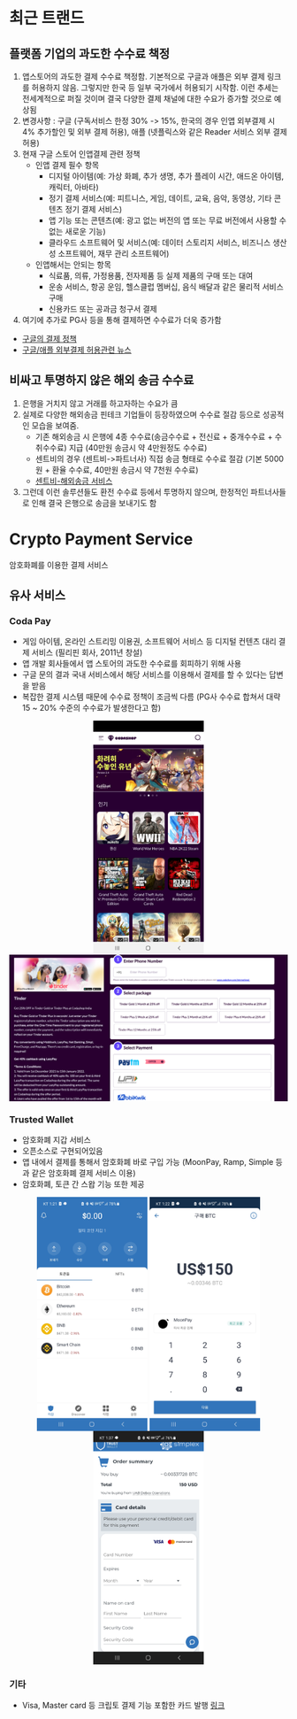 # 최근 트랜드

## 플랫폼 기업의 과도한 수수료 책정

1. 앱스토어의 과도한 결제 수수료 책정함. 기본적으로 구글과 애플은 외부 결제 링크를 허용하지 않음. 그렇지만 한국 등 일부 국가에서 허용되기 시작함. 이런 추세는 전세계적으로 퍼질 것이며 결국 다양한 결제 채널에 대한 수요가 증가할 것으로 예상됨
2. 변경사항 : 구글 (구독서비스 한정 30% -> 15%, 한국의 경우 인앱 외부결제 시 4% 추가할인 및 외부 결제 허용), 애플 (넷플릭스와 같은 Reader 서비스 외부 결제 허용) 
3. 현재 구글 스토어 인앱결제 관련 정책
    - 인앱 결제 필수 항목
      - 디지털 아이템(예: 가상 화폐, 추가 생명, 추가 플레이 시간, 애드온 아이템, 캐릭터, 아바타)
      - 정기 결제 서비스(예: 피트니스, 게임, 데이트, 교육, 음악, 동영상, 기타 콘텐츠 정기 결제 서비스)
      - 앱 기능 또는 콘텐츠(예: 광고 없는 버전의 앱 또는 무료 버전에서 사용할 수 없는 새로운 기능)
      - 클라우드 소프트웨어 및 서비스(예: 데이터 스토리지 서비스, 비즈니스 생산성 소프트웨어, 재무 관리 소프트웨어)
    - 인앱해서는 안되는 항목
      - 식료품, 의류, 가정용품, 전자제품 등 실제 제품의 구매 또는 대여
      - 운송 서비스, 항공 운임, 헬스클럽 멤버십, 음식 배달과 같은 물리적 서비스 구매   
      - 신용카드 또는 공과금 청구서 결제
4. 여기에 추가로 PG사 등을 통해 결제하면 수수료가 더욱 증가함

- [구글의 결제 정책](https://support.google.com/googleplay/android-developer/answer/10281818?hl=ko#korea&zippy=)
- [구글/애플 외부결제 허용관련 뉴스](https://moneys.mt.co.kr/news/mwView.php?no=2021102414248016553)

## 비싸고 투명하지 않은 해외 송금 수수료 

1. 은행을 거치지 않고 거래를 하고자하는 수요가 큼
2. 실제로 다양한 해외송금 핀테크 기업들이 등장하였으며 수수료 절감 등으로 성공적인 모습을 보여줌. 
    - 기존 해외송금 시 은행에 4종 수수료(송금수수료 + 전신료 + 중개수수료 + 수취수수료) 지급 (40만원 송금시 약 4만원정도 수수료)
    - 센트비의 경우 (센트비->파트너사) 직접 송금 형태로 수수료 절감 (기본 5000원 + 환율 수수료, 40만원 송금시 약 7천원 수수료) 
    - [센트비-해외송금 서비스](http://weekly.chosun.com/client/news/viw.asp?ctcd=C05&nNewsNumb=002652100011)
3. 그런데 이런 솔루션들도 환전 수수료 등에서 투명하지 않으며, 한정적인 파트너사들로 인해 결국 은행으로 송금을 보내기도 함


# Crypto Payment Service

암호화폐를 이용한 결제 서비스

## 유사 서비스 

### Coda Pay

- 게임 아이템, 온라인 스트리밍 이용권, 소프트웨어 서비스 등 디지털 컨텐츠 대리 결제 서비스  (필리핀 회사, 2011년 창설)
- 앱 개발 회사들에서 앱 스토어의 과도한 수수료를 회피하기 위해 사용
- 구글 문의 결과 국내 서비스에서 해당 서비스를 이용해서 결제를 할 수 있다는 답변을 받음
- 복잡한 결제 시스템 때문에 수수료 정책이 조금씩 다름 (PG사 수수료 합쳐서 대략 15 ~ 20% 수준의 수수료가 발생한다고 함)

<p align="center">
    <img src="https://github.com/JSHan94/TIL/blob/main/etc/images/codashop%201.jpeg" align="center" width="200"/>
    <img src="https://github.com/JSHan94/TIL/blob/main/etc/images/codashop%202.jpeg" align="center" width="700"/>
</p>

### Trusted Wallet

- 암호화폐 지갑 서비스
- 오픈소스로 구현되어있음
- 앱 내에서 결제를 통해서 암호화폐 바로 구입 가능 (MoonPay, Ramp, Simple 등과 같은 암호화폐 결제 서비스 이용)
- 암호화폐, 토큰 간 스왑 기능 또한 제공

<p align="center">
    <img src="https://github.com/JSHan94/TIL/blob/main/etc/images/trustwallet%201.jpeg" align="center" width="200"/>
    <img src="https://github.com/JSHan94/TIL/blob/main/etc/images/trustwallet%202.jpeg" align="center" width="200"/>
    <img src="https://github.com/JSHan94/TIL/blob/main/etc/images/trustwallet%203.jpeg" align="center" width="200"/>
</p>

### 기타

- Visa, Master card 등 크립토 결제 기능 포함한 카드 발행 [링크](https://www.visakorea.com/visa-everywhere/innovation/continued-growth-of-cryptocurrency-linked-cards.html)
